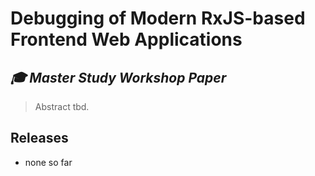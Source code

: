 # Debugging of Modern RxJS-based Frontend Web Applications
## *🎓 Master Study Workshop Paper*

> Abstract tbd.

## Releases

- none so far
